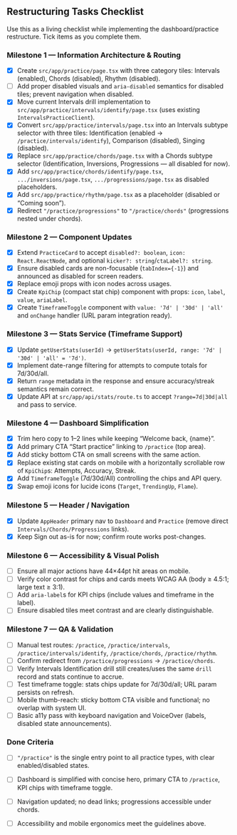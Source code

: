 ## Restructuring Tasks Checklist

Use this as a living checklist while implementing the dashboard/practice restructure. Tick items as you complete them.

### Milestone 1 — Information Architecture & Routing
- [x] Create `src/app/practice/page.tsx` with three category tiles: Intervals (enabled), Chords (disabled), Rhythm (disabled).
- [ ] Add proper disabled visuals and `aria-disabled` semantics for disabled tiles; prevent navigation when disabled.
- [x] Move current Intervals drill implementation to `src/app/practice/intervals/identify/page.tsx` (uses existing `IntervalsPracticeClient`).
- [x] Convert `src/app/practice/intervals/page.tsx` into an Intervals subtype selector with three tiles: Identification (enabled → `/practice/intervals/identify`), Comparison (disabled), Singing (disabled).
- [x] Replace `src/app/practice/chords/page.tsx` with a Chords subtype selector (Identification, Inversions, Progressions — all disabled for now).
- [x] Add `src/app/practice/chords/identify/page.tsx`, `.../inversions/page.tsx`, `.../progressions/page.tsx` as disabled placeholders.
 - [x] Add `src/app/practice/rhythm/page.tsx` as a placeholder (disabled or “Coming soon”).
- [x] Redirect `"/practice/progressions"` to `"/practice/chords"` (progressions nested under chords).

### Milestone 2 — Component Updates
- [x] Extend `PracticeCard` to accept `disabled?: boolean`, `icon: React.ReactNode`, and optional `kicker?: string`/`ctaLabel?: string`.
- [x] Ensure disabled cards are non-focusable (`tabIndex={-1}`) and announced as disabled for screen readers.
- [x] Replace emoji props with icon nodes across usages.
- [x] Create `KpiChip` (compact stat chip) component with props: `icon`, `label`, `value`, `ariaLabel`.
- [x] Create `TimeframeToggle` component with `value: '7d' | '30d' | 'all'` and `onChange` handler (URL param integration ready).

### Milestone 3 — Stats Service (Timeframe Support)
- [x] Update `getUserStats(userId)` → `getUserStats(userId, range: '7d' | '30d' | 'all' = '7d')`.
- [x] Implement date-range filtering for attempts to compute totals for 7d/30d/all.
 - [x] Return `range` metadata in the response and ensure accuracy/streak semantics remain correct.
- [x] Update API at `src/app/api/stats/route.ts` to accept `?range=7d|30d|all` and pass to service.

### Milestone 4 — Dashboard Simplification
- [x] Trim hero copy to 1–2 lines while keeping “Welcome back, {name}”.
- [x] Add primary CTA “Start practice” linking to `/practice` (top area).
- [x] Add sticky bottom CTA on small screens with the same action.
- [x] Replace existing stat cards on mobile with a horizontally scrollable row of `KpiChip`s: Attempts, Accuracy, Streak.
- [x] Add `TimeframeToggle` (7d/30d/All) controlling the chips and API query.
- [x] Swap emoji icons for lucide icons (`Target`, `TrendingUp`, `Flame`).

### Milestone 5 — Header / Navigation
- [x] Update `AppHeader` primary nav to `Dashboard` and `Practice` (remove direct `Intervals/Chords/Progressions` links).
- [x] Keep Sign out as-is for now; confirm route works post-changes.

### Milestone 6 — Accessibility & Visual Polish
- [ ] Ensure all major actions have 44×44pt hit areas on mobile.
- [ ] Verify color contrast for chips and cards meets WCAG AA (body ≥ 4.5:1; large text ≥ 3:1).
- [ ] Add `aria-label`s for KPI chips (include values and timeframe in the label).
- [ ] Ensure disabled tiles meet contrast and are clearly distinguishable.

### Milestone 7 — QA & Validation
- [ ] Manual test routes: `/practice`, `/practice/intervals`, `/practice/intervals/identify`, `/practice/chords`, `/practice/rhythm`.
- [ ] Confirm redirect from `/practice/progressions` → `/practice/chords`.
- [ ] Verify Intervals Identification drill still creates/uses the same `drill` record and stats continue to accrue.
- [ ] Test timeframe toggle: stats chips update for 7d/30d/all; URL param persists on refresh.
- [ ] Mobile thumb-reach: sticky bottom CTA visible and functional; no overlap with system UI.
- [ ] Basic a11y pass with keyboard navigation and VoiceOver (labels, disabled state announcements).

### Done Criteria
- [ ] `"/practice"` is the single entry point to all practice types, with clear enabled/disabled states.
- [ ] Dashboard is simplified with concise hero, primary CTA to `/practice`, KPI chips with timeframe toggle.
- [ ] Navigation updated; no dead links; progressions accessible under chords.
- [ ] Accessibility and mobile ergonomics meet the guidelines above.


